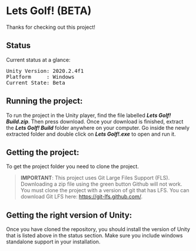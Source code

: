 
# Lets Golf! (BETA)

Thanks for checking out this project!

## Status

Current status at a glance:

<pre>Unity Version: 2020.2.4f1
Platform     : Windows
Current State: Beta
</pre>

## Running the project:

To run the project in the Unity player, find the file labelled ***Lets Golf! Build.zip***. Then press download.
Once your download is finished, extract the ***Lets Golf! Build*** folder anywhere on your computer.
Go inside the newly extracted folder and double click on ***Lets Golf!.exe*** to open and run it.

## Getting the project:

To get the project folder you need to clone the project.

> **IMPORTANT**: This project uses Git Large Files Support (FLS).
Downloading a zip file using the green button Github will not work. You must clone the project with a version of git that has LFS. You can download Git LFS here: https://git-lfs.github.com/.

## Getting the right version of Unity:

Once you have cloned the repository, you should install the version of Unity that is listed above in the status section. Make sure you include windows standalone support in your installation.

